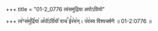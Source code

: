 +++
title = "01-2_0776 त्वंसमुद्रिया अपोऽग्रियो"

+++
त्व꣡ꣳस꣢मु꣣द्रि꣡या꣢ अ꣣पो꣢ऽग्रि꣣यो꣡ वाच꣢꣯ ई꣣र꣡य꣢न्। प꣡व꣢स्व विश्वचर्षणे ॥ 01-2:0776 ॥